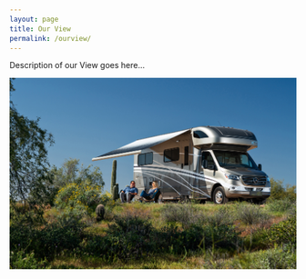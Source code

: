 ```yaml
---
layout: page
title: Our View
permalink: /ourview/
---
```


Description of our View goes here...

<img src="assets/VW-Lifestyle%2005-20.jpg"/>
